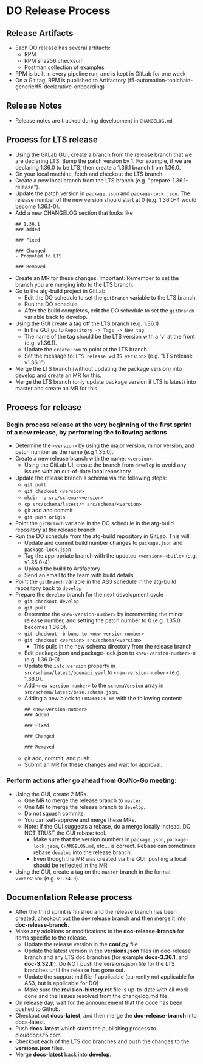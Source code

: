 # DO Release Process

## Release Artifacts
* Each DO release has several artifacts:
  * RPM
  * RPM sha256 checksum
  * Postman collection of examples
* RPM is built in every pipeline run, and is kept in GitLab for one week
* On a Git tag, RPM is published to Artifactory (f5-automation-toolchain-generic/f5-declarative-onboarding)

## Release Notes
* Release notes are tracked during development in `CHANGELOG.md`

## Process for LTS release
* Using the GitLab GUI, create a branch from the release branch that we are declaring LTS. Bump the patch version by 1. For example, if we are declaring 1.36.0 to be LTS, then create a 1.36.1 branch from 1.36.0.
* On your local machine, fetch and checkout the LTS branch.
* Create a new local branch from the LTS branch (e.g. "prepare-1.36.1-release").
* Update the patch version in `package.json` and `package-lock.json`.  The release number of the new version should start at 0 (e.g. 1.36.0-4 would become 1.36.1-0).
* Add a new CHANGELOG section that looks like
    ```
    ## 1.36.1
    ### Added

    ### Fixed

    ### Changed
    - Promoted to LTS

    ### Removed
    ```
* Create an MR for these changes. Important: Remember to set the branch you are merging into to the LTS branch.
* Go to the atg-build project in GitLab
  * Edit the DO schedule to set the `gitBranch` variable to the LTS branch.
  * Run the DO schedule.
  * After the build completes, edit the DO schedule to set the `gitBranch` variable back to develop.
* Using the GUI create a tag off the LTS branch (e.g. 1.36.1)
  * In the GUI go to `Repository -> Tags -> New tag`.
  * The name of the tag should be the LTS version with a 'v' at the front (e.g. v1.36.1).
  * Update the `createFrom` to point at the LTS branch.
  * Set the message to: `LTS release v<LTS version>` (e.g. "LTS release v1.36.1")
* Merge the LTS branch (without updating the package version) into develop and create an MR for this.
* Merge the LTS branch (only update package version if LTS is latest) into master and create an MR for this.

## Process for release
### Begin process release at the very beginning of the first sprint of a new release, by performing the following actions
* Determine the `<version>` by using the major version, minor version, and patch number as the name (e.g 1.35.0).
* Create a new release branch with the name: `<version>`.
  * Using the GitLab UI, create the branch from `develop` to avoid any issues with an out-of-date local repository
* Update the release branch's schema via the following steps:
  * `git pull`
  * `git checkout <version>`
  * `mkdir -p src/schema/<version>`
  * `cp src/schema/latest/* src/schema/<version>`
  * git add and commit
  * `git push origin`
* Point the `gitBranch` variable in the DO schedule in the atg-build repository at the release branch
* Run the DO schedule from the atg-build repository in GitLab. This will:
  * Update and commit build number changes to `package.json` and `package-lock.json`
  * Tag the appropriate branch with the updated `<version>-<build>` (e.g. v1.35.0-4)
  * Upload the build to Artifactory
  * Send an email to the team with build details
* Point the `gitBranch` variable in the AS3 schedule in the atg-build repository back to `develop`
* Prepare the `develop` branch for the next development cycle
  * `git checkout develop`
  * `git pull`
  * Determine the `<new-version-number>` by incrementing the minor release number, and setting the patch number to 0 (e.g. 1.35.0 becomes 1.36.0).
  * `git checkout -b bump-to-<new-version-number>`
  * `git checkout <version> src/schema/<version>`
    * This pulls in the new schema directory from the release branch
  * Edit package.json and package-lock.json to `<new-version-number>-0` (e.g. 1.36.0-0).
  * Update the `info.version` property in `src/schema/latest/openapi.yaml` to `<new-version-number>` (e.g. 1.36.0).
  * Add `<new-version-number>` to the `schemaVersion` array in `src/schema/latest/base.schema.json`.
  * Adding a new block to `CHANGELOG.md` with the following content:
    ```
    ## <new-version-number>
    ### Added
 
    ### Fixed
 
    ### Changed
 
    ### Removed
    ```
  * git add, commit, and push.
  * Submit an MR for these changes and wait for approval.

### Perform actions after go ahead from Go/No-Go meeting:
* Using the GUI, create 2 MRs.
  * One MR to merge the release branch to `master`.
  * One MR to merge the release branch to `develop`.
  * Do not squash commits.
  * You can self-approve and merge these MRs.
  * Note: If the GUI suggests a rebase, do a merge locally instead. DO NOT TRUST the GUI rebase tool.
    * Make sure that the version numbers in `package.json`, `package-lock.json`, `CHANGELOG.md`, etc... is correct. Rebase can sometimes rebase `develop` into the release branch.
    * Even though the MR was created via the GUI, pushing a local should be reflected in the MR
* Using the GUI, create a tag on the `master` branch in the format `v<version>` (e.g. `v1.34.0`).

## Documentation Release process
* After the third sprint is finished and the release branch has been created, checkout out the dev release branch and then merge it into **doc-release-branch**.
* Make any additions or modifications to the **doc-release-branch** for items specific to the release.
  * Update the release version in the **conf.py** file.
  * Update the latest version in the **versions.json** files (in doc-release branch and any LTS doc branches (for example **docs-3.36.1**, and **doc-3.32.1**)). Do NOT push the versions.json file for the LTS branches until the release has gone out.
  * Update the support.md file if applicable (currently not applicable for AS3, but is applicable for DO)
  * Make sure the **revision-history.rst** file is up-to-date with all work done and the Issues resolved from the changelog.md file.
* On release day, wait for the announcement that the code has been pushed to Github.
* Checkout out **docs-latest**, and then merge the **doc-release-branch** into docs-latest.
* Push **docs-latest** which starts the publishing process to clouddocs.f5.com.
* Checkout each of the LTS doc branches and push the changes to the **versions.json** files.
* Merge **docs-latest** back into **develop**.
